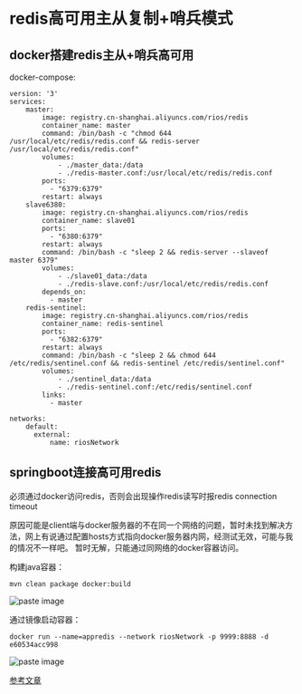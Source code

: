 # redis高可用主从复制+哨兵模式

## docker搭建redis主从+哨兵高可用

docker-compose:

    version: '3'
    services:
        master:
            image: registry.cn-shanghai.aliyuncs.com/rios/redis
            container_name: master
            command: /bin/bash -c "chmod 644 /usr/local/etc/redis/redis.conf && redis-server /usr/local/etc/redis/redis.conf"
            volumes:
                - ./master_data:/data
                - ./redis-master.conf:/usr/local/etc/redis/redis.conf
            ports:
              - "6379:6379"
            restart: always
        slave6380:
            image: registry.cn-shanghai.aliyuncs.com/rios/redis
            container_name: slave01
            ports:
              - "6380:6379"
            restart: always
            command: /bin/bash -c "sleep 2 && redis-server --slaveof master 6379"
            volumes:
                - ./slave01_data:/data
                - ./redis-slave.conf:/usr/local/etc/redis/redis.conf
            depends_on: 
              - master
        redis-sentinel:
            image: registry.cn-shanghai.aliyuncs.com/rios/redis
            container_name: redis-sentinel
            ports:
              - "6382:6379"
            restart: always
            command: /bin/bash -c "sleep 2 && chmod 644 /etc/redis/sentinel.conf && redis-sentinel /etc/redis/sentinel.conf"
            volumes:
                - ./sentinel_data:/data
                - ./redis-sentinel.conf:/etc/redis/sentinel.conf
            links: 
              - master
    
    networks:
        default:
          external:
              name: riosNetwork


## springboot连接高可用redis

必须通过docker访问redis，否则会出现操作redis读写时报redis connection timeout

原因可能是client端与docker服务器的不在同一个网络的问题，暂时未找到解决方法，网上有说通过配置hosts方式指向docker服务器内网，经测试无效，可能与我的情况不一样吧。
暂时无解，只能通过同网络的docker容器访问。


构建java容器：

    mvn clean package docker:build

![paste image](http://blog.huguiqi.com/1552815327766vzrd4sag.png?imageslim)     
     
通过镜像启动容器：

    docker run --name=appredis --network riosNetwork -p 9999:8888 -d e60534acc998
    


 ![paste image](http://blog.huguiqi.com/1552815969221h6qhh35v.png?imageslim)

[参考文章](https://juejin.im/post/5b7d226a6fb9a01a1e01ff64)
   
   